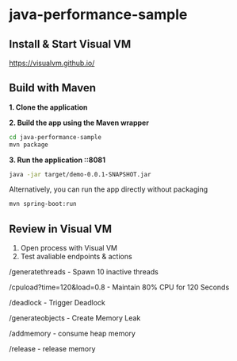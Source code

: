 # java-performance-sample

## Install & Start Visual VM
https://visualvm.github.io/

## Build with Maven

**1. Clone the application**

**2. Build the app using the Maven wrapper**

```bash
cd java-performance-sample
mvn package
```

**3. Run the application ::8081** 
```bash
java -jar target/demo-0.0.1-SNAPSHOT.jar
```

Alternatively, you can run the app directly without packaging

```bash
mvn spring-boot:run
```

## Review in Visual VM
1. Open process with Visual VM
2. Test avaliable endpoints & actions 

/generatethreads - Spawn 10 inactive threads

/cpuload?time=120&load=0.8 - Maintain 80% CPU for 120 Seconds

/deadlock - Trigger Deadlock

/generateobjects - Create Memory Leak

/addmemory - consume heap memory

/release - release memory
